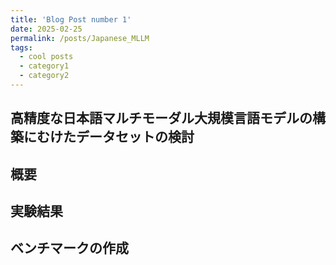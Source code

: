 ```yaml
---
title: 'Blog Post number 1'
date: 2025-02-25
permalink: /posts/Japanese_MLLM
tags:
  - cool posts
  - category1
  - category2
---
```


高精度な日本語マルチモーダル大規模言語モデルの構築にむけたデータセットの検討
------

概要
------

実験結果
------

ベンチマークの作成
------